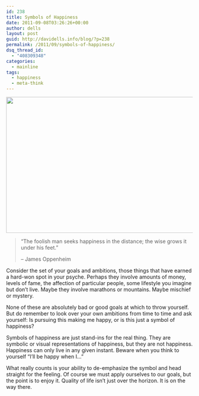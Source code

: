 ```yaml
---
id: 238
title: Symbols of Happiness
date: 2011-09-08T03:26:26+00:00
author: dells
layout: post
guid: http://davidells.info/blog/?p=238
permalink: /2011/09/symbols-of-happiness/
dsq_thread_id:
  - "408309348"
categories:
  - mainline
tags:
  - happiness
  - meta-think
---
```

[<img src="http://davidells.info/blog/wp-content/uploads/2011/09/horizon.jpg" alt="" title="Looking over the horizon. (Image from swissre.com ad.)" width="600" height="367" class="aligncenter size-full wp-image-248" />](http://davidells.info/blog/wp-content/uploads/2011/09/horizon.jpg)

> &#8220;The foolish man seeks happiness in the distance; the wise grows it under his feet.&#8221;
> 
> &#8211; James Oppenheim 

Consider the set of your goals and ambitions, those things that have earned a hard-won spot in your psyche. Perhaps they involve amounts of money, levels of fame, the affection of particular people, some lifestyle you imagine but don&#8217;t live. Maybe they involve marathons or mountains. Maybe mischief or mystery.

None of these are absolutely bad or good goals at which to throw yourself. But do remember to look over your own ambitions from time to time and ask yourself: Is pursuing this making me happy, or is this just a symbol of happiness? 

Symbols of happiness are just stand-ins for the real thing. They are symbolic or visual representations of happiness, but they are not happiness. Happiness can only live in any given instant. Beware when you think to yourself &#8220;I&#8217;ll be happy when I&#8230;&#8221;

What really counts is your ability to de-emphasize the symbol and head straight for the feeling. Of course we must apply ourselves to our goals, but the point is to enjoy it. Quality of life isn&#8217;t just over the horizon. It is on the way there.